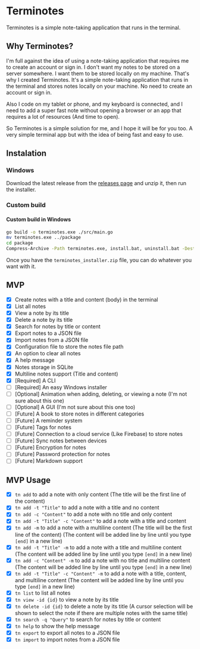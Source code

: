 # Terminotes

Terminotes is a simple note-taking application that runs in the terminal.

## Why Terminotes?

I'm full against the idea of using a note-taking application that requires me to create an account or sign in. I don't want my notes to be stored on a server somewhere. I want them to be stored locally on my machine. That's why I created Terminotes. It's a simple note-taking application that runs in the terminal and stores notes locally on your machine. No need to create an account or sign in.

Also I code on my tablet or phone, and my keyboard is connected, and I need to add a super fast note without opening a browser or an app that requires a lot of resources (And time to open).

So Terminotes is a simple solution for me, and I hope it will be for you too. A very simple terminal app but with the idea of being fast and easy to use.

## Instalation

### Windows

Download the latest release from the [releases page](https://github.com/CerberusProgrammer/terminotes-go/releases) and unzip it, then run the installer.

### Custom build

#### Custom build in Windows

```bash
go build -o terminotes.exe ./src/main.go
mv terminotes.exe ../package
cd package
Compress-Archive -Path terminotes.exe, install.bat, uninstall.bat -DestinationPath terminotes_installer.zip
```

Once you have the `terminotes_installer.zip` file, you can do whatever you want with it.

## MVP

- [x] Create notes with a title and content (body) in the terminal
- [x] List all notes
- [x] View a note by its title
- [x] Delete a note by its title
- [x] Search for notes by title or content
- [x] Export notes to a JSON file
- [x] Import notes from a JSON file
- [x] Configuration file to store the notes file path
- [x] An option to clear all notes
- [x] A help message
- [x] Notes storage in SQLite
- [x] Multiline notes support (Title and content)
- [x] [Required] A CLI
- [ ] [Required] An easy Windows installer
- [ ] [Optional] Animation when adding, deleting, or viewing a note (I'm not sure about this one)
- [ ] [Optional] A GUI (I'm not sure about this one too)
- [ ] [Future] A book to store notes in different categories
- [ ] [Future] A reminder system
- [ ] [Future] Tags for notes
- [ ] [Future] Connection to a cloud service (Like Firebase) to store notes
- [ ] [Future] Sync notes between devices
- [ ] [Future] Encryption for notes
- [ ] [Future] Password protection for notes
- [ ] [Future] Markdown support

## MVP Usage

- [x] `tn add` to add a note with only content (The title will be the first line of the content)
- [x] `tn add -t "Title"` to add a note with a title and no content
- [x] `tn add -c "Content"` to add a note with no title and only content
- [x] `tn add -t "Title" -c "Content"` to add a note with a title and content
- [x] `tn add -m` to add a note with a multiline content (The title will be the first line of the content) (The content will be added line by line until you type `[end]` in a new line)
- [x] `tn add -t "Title" -m` to add a note with a title and multiline content (The content will be added line by line until you type `[end]` in a new line)
- [x] `tn add -c "Content" -m` to add a note with no title and multiline content (The content will be added line by line until you type `[end]` in a new line)
- [x] `tn add -t "Title" -c "Content" -m` to add a note with a title, content, and multiline content (The content will be added line by line until you type `[end]` in a new line)
- [x] `tn list` to list all notes
- [x] `tn view -id {id}` to view a note by its title
- [x] `tn delete -id {id}` to delete a note by its title (A cursor selection will be shown to select the note if there are multiple notes with the same title)
- [x] `tn search -q "Query"` to search for notes by title or content
- [x] `tn help` to show the help message
- [x] `tn export` to export all notes to a JSON file
- [x] `tn import` to import notes from a JSON file
